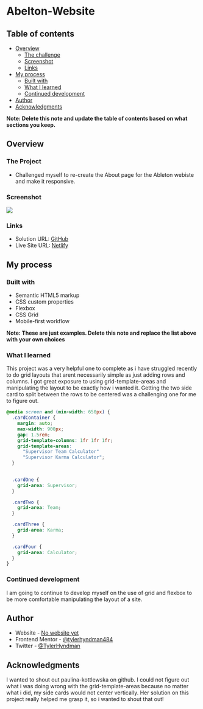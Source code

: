 # Abelton-Website

## Table of contents

- [Overview](#overview)
  - [The challenge](#the-challenge)
  - [Screenshot](#screenshot)
  - [Links](#links)
- [My process](#my-process)
  - [Built with](#built-with)
  - [What I learned](#what-i-learned)
  - [Continued development](#continued-development)
- [Author](#author)
- [Acknowledgments](#acknowledgments)

**Note: Delete this note and update the table of contents based on what sections you keep.**

## Overview

### The Project

- Challenged myself to re-create the About page for the Ableton webiste and make it responsive.

### Screenshot

![](/Ableton_Website_Screenshot.png)

### Links

- Solution URL: [GitHub](https://github.com/tylerhyndman484/four-card-feature-section.git)
- Live Site URL: [Netlify](https://four-card-feature-project-fm.netlify.app/)

## My process

### Built with

- Semantic HTML5 markup
- CSS custom properties
- Flexbox
- CSS Grid
- Mobile-first workflow

**Note: These are just examples. Delete this note and replace the list above with your own choices**

### What I learned

This project was a very helpful one to complete as i have struggled recently to do grid layouts that arent necessarily simple as just adding rows and columns. I got great exposure to using grid-template-areas and manipulating the layout to be exactly how i wanted it. Getting the two side card to split between the rows to be centered was a challenging one for me to figure out.

```css
@media screen and (min-width: 650px) {
  .cardContainer {
    margin: auto;
    max-width: 900px;
    gap: 1.5rem;
    grid-template-columns: 1fr 1fr 1fr;
    grid-template-areas: 
      "Supervisor Team Calculator"
      "Supervisor Karma Calculator";
  }
  

  .cardOne {
    grid-area: Supervisor;
  }

  .cardTwo {
    grid-area: Team;
  }

  .cardThree {
    grid-area: Karma;
  }

  .cardFour {
    grid-area: Calculator;
  }
}
```

### Continued development

I am going to continue to develop myself on the use of grid and flexbox to be more comfortable manipulating the layout of a site.

## Author

- Website - [No website yet](https://www.your-site.com)
- Frontend Mentor - [@tylerhyndman484](https://app.netlify.com/teams/tylerhyndman484)
- Twitter - [@TylerHyndman](https://www.linkedin.com/in/tyler-hyndman-11327b140/)

## Acknowledgments

I wanted to shout out paulina-kottlewska on github. I could not figure out what i was doing wrong with the grid-template-areas because no matter what i did, my side cards would not center vertically. Her solution on this project really helped me grasp it, so i wanted to shout that out!